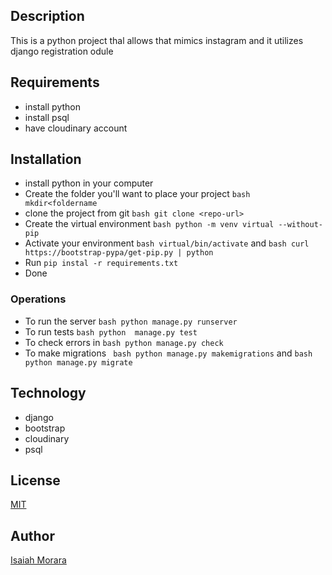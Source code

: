 ## Description

This is a python project thal allows that mimics instagram and it utilizes django registration odule

## Requirements

- install python  
- install psql  
- have cloudinary account
## Installation
- install python in your computer  
- Create the folder you'll want to place your project ```bash mkdir<foldername```   
- clone the project from git ``bash git clone <repo-url> ``  
- Create the virtual environment ```bash python -m venv virtual --without-pip```  
- Activate your environment ```bash virtual/bin/activate``` and ```bash curl https://bootstrap-pypa/get-pip.py | python ```  
- Run ```pip instal -r requirements.txt ```  
- Done 
### Operations
- To run the server ```bash python manage.py runserver ```  
- To run tests ```bash python  manage.py test ```  
- To check errors in ``bash python manage.py check ``  
- To make migrations `` bash python manage.py makemigrations`` and ``bash python manage.py migrate ``
## Technology
  - django  
  - bootstrap  
  - cloudinary
  - psql
## License
  [MIT](LICENSE) 
  
## Author

[Isaiah Morara](https://https://github.com/IsaiahKe)
